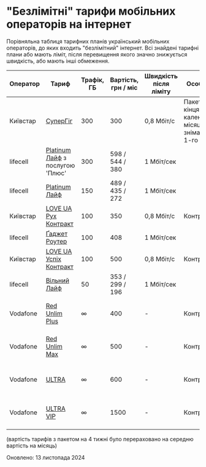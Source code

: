 # "Безлімітні" тарифи мобільних операторів на інтернет

Порівняльна таблиця тарифних планів український мобільних операторів, до яких входить "безлімітний" інтернет. Всі знайдені тарифні плани або мають ліміт, після перевищення якого значно знижується швидкість, або мають інші обмеження.

| Оператор | Тариф                                                                                                     | Трафік, ГБ | Вартість, грн / міс | Швидкість після ліміту | Особливості                                                             | Обмеження                                                                                                                                                          |
| -------- | --------------------------------------------------------------------------------------------------------- | ---------- | ------------------- | ---------------------- | ----------------------------------------------------------------------- | ------------------------------------------------------------------------------------------------------------------------------------------------------------------ |
| Київстар | [СуперГіг](https://kyivstar.ua/tariffs/supergig)                                                          | 300        | 300                 | 0,8 Мбіт/с             | Пакет діє до кінця календарного місяця (плата зніматиметься 1-го числа) |                                                                                                                                                                    |
| lifecell | [Platinum Лайф](https://www.lifecell.ua/uk/mobilnij-zvyazok/taryfy/platinum-life-2021/) з послугою 'Плюс' | 300        | 598 / 544 / 380     | 1 Мбіт/сек             |                                                                         |                                                                                                                                                                    |
| lifecell | [Platinum Лайф](https://www.lifecell.ua/uk/mobilnij-zvyazok/taryfy/platinum-life-2021/)                   | 150        | 489 / 435 / 272     | 1 Мбіт/сек             |                                                                         |                                                                                                                                                                    |
| Київстар | [LOVE UA Рух Контракт](https://kyivstar.ua/tariffs/loveua-ruh)                                            | 100        | 350                 | 0,8 Мбіт/с             | Контракт                                                                |                                                                                                                                                                    |
| lifecell | [Ґаджет Роутер](https://www.lifecell.ua/uk/mobilnij-zvyazok/taryfy/gadget-rout21/)                        | 100        | 408                 | 1 Мбіт/сек             |                                                                         |                                                                                                                                                                    |
| Київстар | [LOVE UA Успіх Контракт](https://kyivstar.ua/tariffs/loveua-usp)                                          | 100        | 500                 | 0,8 Мбіт/с             | Контракт                                                                |                                                                                                                                                                    |
| lifecell | [Вільний Лайф](https://www.lifecell.ua/uk/mobilnij-zvyazok/taryfy/vilniy-life-2021/)                      | 50         | 353 / 299 / 196     | 1 Мбіт/сек             |                                                                         |                                                                                                                                                                    |
| Vodafone | [Red Unlim Plus](https://www.vodafone.ua/rates/contract/red-unlim-plus)                                   | ∞          | 400                 | -                      | Контракт                                                                | **[при використанні SIM-картки у модемі](https://www.vodafone.ua/storage/image-storage/2023/04/10/396/source/polityka-chesnoho-korystuvannya-pop_1681108908.pdf)** |
| Vodafone | [Red Unlim Max](https://www.vodafone.ua/rates/contract/red-unlim-max)                                     | ∞          | 500                 | -                      | Контракт                                                                | **[при використанні SIM-картки у модемі](https://www.vodafone.ua/storage/image-storage/2023/04/10/396/source/polityka-chesnoho-korystuvannya-pop_1681108908.pdf)** |
| Vodafone | [ULTRA](https://www.vodafone.ua/rates/contract/vodafone-ultra-pop)                                        | ∞          | 600                 | -                      | Контракт                                                                | **[при використанні SIM-картки у модемі](https://www.vodafone.ua/storage/image-storage/2023/04/10/396/source/polityka-chesnoho-korystuvannya-pop_1681108908.pdf)** |
| Vodafone | [ULTRA VIP](https://www.vodafone.ua/rates/contract/vodafone-ultra-vip-pop)                                | ∞          | 1500                | -                      | Контракт                                                                | **[при використанні SIM-картки у модемі](https://www.vodafone.ua/storage/image-storage/2023/04/10/396/source/polityka-chesnoho-korystuvannya-pop_1681108908.pdf)** |

(вартість тарифів з пакетом на 4 тижні було перераховано на середню вартість на місяць)

Оновлено: 13 листопада 2024

<!-- TODO: уточнити кількість байт у "ГБ" по кожному оператору (різниця ~7%) -->
